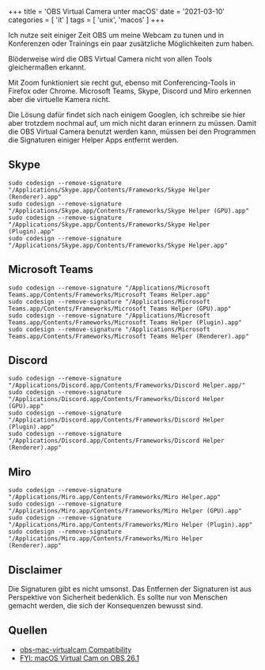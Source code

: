 +++
title = 'OBS Virtual Camera unter macOS'
date = '2021-03-10'
categories = [ 'it' ]
tags = [ 'unix', 'macos' ]
+++

Ich nutze seit einiger Zeit OBS um meine Webcam zu tunen und in Konferenzen oder Trainings ein paar zusätzliche Möglichkeiten zum haben.

Blöderweise wird die OBS Virtual Camera nicht von allen Tools gleichermaßen erkannt.

Mit Zoom funktioniert sie recht gut, ebenso mit Conferencing-Tools in Firefox oder Chrome.
Microsoft Teams, Skype, Discord und Miro erkennen aber die virtuelle Kamera nicht.

Die Lösung dafür findet sich nach einigem Googlen, ich schreibe sie hier aber trotzdem nochmal auf, um mich nicht daran erinnern zu müssen.
Damit die OBS Virtual Camera benutzt werden kann, müssen bei den  Programmen die Signaturen einiger Helper Apps entfernt werden.

## Skype

```
sudo codesign --remove-signature "/Applications/Skype.app/Contents/Frameworks/Skype Helper (Renderer).app"
sudo codesign --remove-signature "/Applications/Skype.app/Contents/Frameworks/Skype Helper (GPU).app"
sudo codesign --remove-signature "/Applications/Skype.app/Contents/Frameworks/Skype Helper (Plugin).app"
sudo codesign --remove-signature "/Applications/Skype.app/Contents/Frameworks/Skype Helper.app"
```

## Microsoft Teams

```
sudo codesign --remove-signature "/Applications/Microsoft Teams.app/Contents/Frameworks/Microsoft Teams Helper.app"
sudo codesign --remove-signature "/Applications/Microsoft Teams.app/Contents/Frameworks/Microsoft Teams Helper (GPU).app"
sudo codesign --remove-signature "/Applications/Microsoft Teams.app/Contents/Frameworks/Microsoft Teams Helper (Plugin).app"
sudo codesign --remove-signature "/Applications/Microsoft Teams.app/Contents/Frameworks/Microsoft Teams Helper (Renderer).app"
```

## Discord

```
sudo codesign --remove-signature "/Applications/Discord.app/Contents/Frameworks/Discord Helper.app/"
sudo codesign --remove-signature "/Applications/Discord.app/Contents/Frameworks/Discord Helper (GPU).app"
sudo codesign --remove-signature "/Applications/Discord.app/Contents/Frameworks/Discord Helper (Plugin).app"
sudo codesign --remove-signature "/Applications/Discord.app/Contents/Frameworks/Discord Helper (Renderer).app"
```

## Miro

```
sudo codesign --remove-signature "/Applications/Miro.app/Contents/Frameworks/Miro Helper.app"
sudo codesign --remove-signature "/Applications/Miro.app/Contents/Frameworks/Miro Helper (GPU).app"
sudo codesign --remove-signature "/Applications/Miro.app/Contents/Frameworks/Miro Helper (Plugin).app"
sudo codesign --remove-signature "/Applications/Miro.app/Contents/Frameworks/Miro Helper (Renderer).app"
```

## Disclaimer

Die Signaturen gibt es nicht umsonst.
Das Entfernen der Signaturen ist aus Perspektive von Sicherheit bedenklich.
Es sollte nur von Menschen gemacht werden, die sich der Konsequenzen bewusst sind.

## Quellen

* [obs-mac-virtualcam Compatibility](https://github.com/johnboiles/obs-mac-virtualcam/wiki/Compatibility)
* [FYI: macOS Virtual Cam on OBS 26.1](https://obsproject.com/forum/threads/fyi-macos-virtual-cam-on-obs-26-1.135468/page-2)

